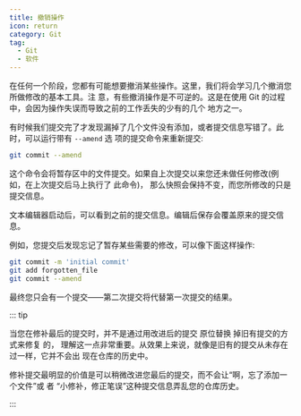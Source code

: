 ```yaml
---
title: 撤销操作
icon: return
category: Git
tag:
  - Git
  - 软件
---
```


在任何一个阶段，您都有可能想要撤消某些操作。这里，我们将会学习几个撤消您所做修改的基本工具。注
意，有些撤消操作是不可逆的。这是在使用 Git 的过程中，会因为操作失误而导致之前的工作丢失的少有的几个
地方之一。

有时候我们提交完了才发现漏掉了几个文件没有添加，或者提交信息写错了。此时，可以运行带有 `--amend` 选
项的提交命令来重新提交:

```sh
git commit --amend
```

这个命令会将暂存区中的文件提交。如果自上次提交以来您还未做任何修改(例如，在上次提交后马上执行了
此命令)， 那么快照会保持不变，而您所修改的只是提交信息。

文本编辑器启动后，可以看到之前的提交信息。编辑后保存会覆盖原来的提交信息。

例如，您提交后发现忘记了暂存某些需要的修改，可以像下面这样操作:

```sh
git commit -m 'initial commit'
git add forgotten_file
git commit --amend
```

最终您只会有一个提交——第二次提交将代替第一次提交的结果。

::: tip

当您在修补最后的提交时，并不是通过用改进后的提交 原位替换 掉旧有提交的方式来修复
的， 理解这一点非常重要。从效果上来说，就像是旧有的提交从未存在过一样，它并不会出
现在仓库的历史中。

修补提交最明显的价值是可以稍微改进您最后的提交，而不会让“啊，忘了添加一个文件”或
者 “小修补，修正笔误”这种提交信息弄乱您的仓库历史。

:::
